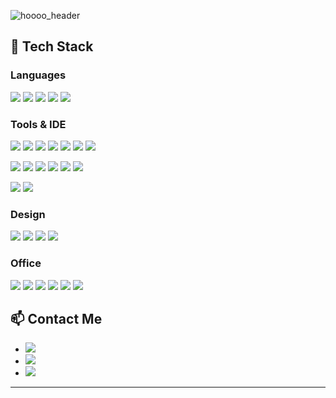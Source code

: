 ![hoooo_header](https://github.com/user-attachments/assets/67153d35-0b99-47b8-92dd-b8245ec12398)


<!--
## 🚀 About Me
안녕하세요! 저는 서울 소재 대학에서 전기정보공학과를 전공하고 있는 4학년 학생입니다. 기술과 혁신을 사랑하며, 프로그래밍과 디자인 씽킹에 깊은 관심을 가지고 있습니다.

- 🌐 LinkedIn: [Your LinkedIn](https://www.linkedin.com)
- 🐦 Twitter: [Your Twitter](https://twitter.com)
-->

## 💼 Tech Stack
### Languages
<img src="https://img.shields.io/badge/Python-14354C?style=for-the-badge&logo=python&logoColor=white"/></a>
<img src="https://img.shields.io/badge/C-00599C?style=for-the-badge&logo=c&logoColor=white"/></a>
<img src="https://img.shields.io/badge/C%2B%2B-00599C?style=for-the-badge&logo=c%2B%2B&logoColor=white"/></a>
<img src="https://img.shields.io/badge/Markdown-000000?style=for-the-badge&logo=markdown&logoColor=white"/></a>
<img src="https://img.shields.io/badge/Verilog-5B1E85?style=for-the-badge&logo=verilog&logoColor=white"/>

### Tools & IDE
<img src="https://img.shields.io/badge/GIT-E44C30?style=for-the-badge&logo=git&logoColor=white"/></a>
<img src="https://img.shields.io/badge/ModelSim-FFBB00?style=for-the-badge&logoColor=white"/>
<img src="https://img.shields.io/badge/Quartus-0078D4?style=for-the-badge&logo=intel&logoColor=white"/>
<img src="https://img.shields.io/badge/Vivado-FF8800?style=for-the-badge&logo=xilinx&logoColor=white"/>
<img src="https://img.shields.io/badge/Matlab-0076A8?style=for-the-badge&logo=mathworks&logoColor=white"/>
<img src="https://img.shields.io/badge/Arduino-00979D?style=for-the-badge&logo=Arduino&logoColor=white"/></a>
<img src="https://img.shields.io/badge/Raspberry%20Pi-A22846?style=for-the-badge&logo=Raspberry%20Pi&logoColor=white"/></a>

<img src="https://img.shields.io/badge/Android_Studio-3DDC84?style=for-the-badge&logo=android-studio&logoColor=white"/></a>
<img src="https://img.shields.io/badge/Arduino_IDE-00979D?style=for-the-badge&logo=arduino&logoColor=white"/></a>
<img src="https://img.shields.io/badge/Colab-F9AB00?style=for-the-badge&logo=googlecolab&color=525252"/></a>
<img src="https://img.shields.io/badge/sublime_text-%23575757.svg?&style=for-the-badge&logo=sublime-text&logoColor=important"/></a>
<img src="https://img.shields.io/badge/Visual_Studio-5C2D91?style=for-the-badge&logo=visual%20studio&logoColor=white"/></a>
<img src="https://img.shields.io/badge/Visual_Studio_Code-0078D4?style=for-the-badge&logo=visual%20studio%20code&logoColor=white"/></a>


<img src="https://img.shields.io/badge/Windows-0078D6?style=for-the-badge&logo=windows&logoColor=white"/></a>
<img src="https://img.shields.io/badge/Linux-FCC624?style=for-the-badge&logo=linux&logoColor=black"/></a>


### Design
<img src="https://img.shields.io/badge/Adobe%20Creative%20Cloud-DA1F26?style=for-the-badge&logo=Adobe%20Creative%20Cloud&logoColor=white"/></a>
<img src="https://img.shields.io/badge/Adobe%20Photoshop-31A8FF?style=for-the-badge&logo=Adobe%20Photoshop&logoColor=black"/></a>
<img src="https://img.shields.io/badge/Figma-F24E1E?style=for-the-badge&logo=figma&logoColor=white"/></a>
<img src="https://img.shields.io/badge/Canva-%2300C4CC.svg?&style=for-the-badge&logo=Canva&logoColor=white"/></a>

### Office
<img src="https://img.shields.io/badge/Google%20Sheets-34A853?style=for-the-badge&logo=google-sheets&logoColor=white"/></a>
<img src="https://img.shields.io/badge/Microsoft_Access-A4373A?style=for-the-badge&logo=microsoft-access&logoColor=white"/></a>
<img src="https://img.shields.io/badge/Microsoft_Excel-217346?style=for-the-badge&logo=microsoft-excel&logoColor=white"/></a>
<img src="https://img.shields.io/badge/Microsoft_Office-D83B01?style=for-the-badge&logo=microsoft-office&logoColor=white"/></a>
<img src="https://img.shields.io/badge/Microsoft_PowerPoint-B7472A?style=for-the-badge&logo=microsoft-powerpoint&logoColor=white"/></a>
<img src="https://img.shields.io/badge/Notion-000000?style=for-the-badge&logo=notion&logoColor=white"/></a>



<!-- 
## 📈 GitHub Stats
[![Hoooo's GitHub stats](https://github-readme-stats.vercel.app/api?username=foodinsect&show_icons=true&theme=dracula&rank_icon=github)](https://github.com/foodinsect/github-readme-stats)
<a href="https://git.io/streak-stats"><img src="https://streak-stats.demolab.com?user=foodinsect&theme=dracula" alt="GitHub Streak" /></a>

[![Top Langs](https://github-readme-stats.vercel.app/api/top-langs/?username=foodinsect&hide=assembly&layout=donut)](https://github.com/foodinsect/github-readme-stats)
-->

## 📫 Contact Me
- <a href="https://mail.google.com/mail/?view=cm&fs=1&to=opqrs0422@gmail.com"><img src="https://img.shields.io/badge/Gmail-D14836?style=for-the-badge&logo=gmail&logoColor=white"/></a>
- <a href="https://www.youtube.com/channel/UCoN_x2OV-ufG7FLpuGdG6sA/"><img src="https://img.shields.io/badge/YouTube-FF0000?style=for-the-badge&logo=youtube&logoColor=white"/></a>
- <a href="https://github.com/foodinsect"><img src="https://img.shields.io/badge/GitHub-100000?style=for-the-badge&logo=github&logoColor=white"/></a>


---
<!-- 
<img src="https://img.shields.io/badge/Made%20with-Vivado-Green?style=for-the-badge&logo=vivado"/></a>

http://ForTheBadge.com/images/badges/made-with-python.svg
https://img.shields.io/badge/Made%20with-Markdown-1f425f.svg

<img src="https://img.shields.io/badge/Made%20with-Vivado-Green?style=for-the-badge&logo=vivado"/></a>

<img src="https://img.shields.io/badge/Made%20with-Vivado-Green?style=for-the-badge&logo=vivado"/></a>


-->
